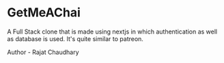 # GetMeAChai

A Full Stack clone that is made using nextjs in which authentication as well as database is used.
It's quite similar to patreon.

Author - Rajat Chaudhary
